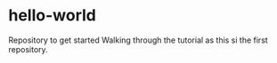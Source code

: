 # hello-world
Repository to get started
Walking through the tutorial as this si the first repository.

